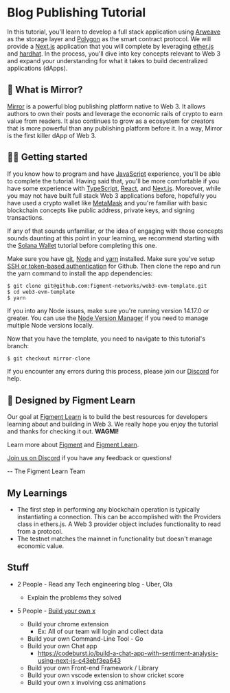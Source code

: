 # Blog Publishing Tutorial

In this tutorial, you'll learn to develop a full stack application using [Arweave](https://www.arweave.org/) as the storage layer and [Polygon](https://polygon.technology/) as the smart contract protocol. We will provide a [Next.js](https://nextjs.org/) application that you will complete by leveraging [ether.js](https://docs.ethers.io/) and [hardhat](https://hardhat.org/). In the process, you'll dive into key concepts relevant to Web 3 and expand your understanding for what it takes to build decentralized applications (dApps).

## 🤔 What is Mirror?

[Mirror](mirror.xyz) is a powerful blog publishing platform native to Web 3. It allows authors to own their posts and leverage the economic rails of crypto to earn value from readers. It also continues to grow as a ecosystem for creators that is more powerful than any publishing platform before it. In a way, Mirror is the first killer dApp of Web 3.

## 🧑‍💻 Getting started

If you know how to program and have [JavaScript](https://www.javascript.com/) experience, you'll be able to complete the tutorial. Having said that, you'll be more comfortable if you have some experience with [TypeScript](https://www.typescriptlang.org/), [React](https://reactjs.org/), and [Next.js](https://nextjs.org/). Moreover, while you may not have built full stack Web 3 applications before, hopefully you have used a crypto wallet like [MetaMask](https://metamask.io/) and you're familiar with basic blockchain concepts like public address, private keys, and signing transactions.

If any of that sounds unfamiliar, or the idea of engaging with those concepts sounds daunting at this point in your learning, we recommend starting with the [Solana Wallet](https://learn.figment.io/tutorials/solana-wallet-intro) tutorial before completing this one.

Make sure you have [git](https://git-scm.com/book/en/v2/Getting-Started-Installing-Git), [Node](https://nodejs.org/en/) and [yarn](https://yarnpkg.com/getting-started/install) installed. Make sure you've setup [SSH or token-based authentication](https://github.blog/2020-12-15-token-authentication-requirements-for-git-operations/) for Github. Then clone the repo and run the yarn command to install the app dependencies:

```
$ git clone git@github.com:figment-networks/web3-evm-template.git
$ cd web3-evm-template
$ yarn
```

If you into any Node issues, make sure you're running version 14.17.0 or greater. You can use the [Node Version Manager](https://github.com/nvm-sh/nvm) if you need to manage multiple Node versions locally.

Now that you have the template, you need to navigate to this tutorial's branch:

```bash
$ git checkout mirror-clone
```

If you encounter any errors during this process, please join our [Discord](https://discord.gg/fszyM7K) for help.

## 🔩 Designed by Figment Learn

Our goal at [Figment Learn](https://learn.figment.io/) is to build the best resources for developers learning about and building in Web 3. We really hope you enjoy the tutorial and thanks for checking it out. **WAGMI!**

Learn more about [Figment](https://figment.io/) and [Figment Learn](https://learn.figment.io/).

[Join us on Discord](https://discord.com/invite/fszyM7K) if you have any feedback or questions!

-- The Figment Learn Team

## My Learnings

- The first step in performing any blockchain operation is typically instantiating a connection. This can be accomplished with the Providers class in ethers.js. A Web 3 provider object includes functionality to read from a protocol.
- The testnet matches the mainnet in functionality but doesn't manage economic value.

## Stuff

- 2 People - Read any Tech engineering blog - Uber, Ola

  - Explain the problems they solved

- 5 People - [Build your own x](https://github.com/danistefanovic/build-your-own-x)

  - Build your chrome extension
    - Ex: All of our team will login and collect data
  - Build your own Command-Line Tool - Go
  - Build your own Chat app
    - https://codeburst.io/build-a-chat-app-with-sentiment-analysis-using-next-js-c43ebf3ea643
  - Build your own Front-end Framework / Library
  - Build your own vscode extension to show cricket score
  - Build your own x involving css animations

